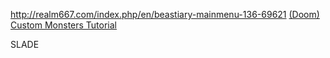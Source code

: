 <http://realm667.com/index.php/en/beastiary-mainmenu-136-69621>
[(Doom) Custom Monsters Tutorial](https://www.youtube.com/watch?v=wM7X8wS4PPE)

SLADE
